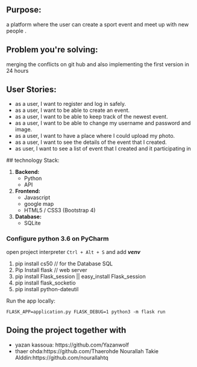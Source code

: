 ## Purpose:

a platform where the user can create a sport event and meet up with new people .

## Problem you're solving:
merging the conflicts on git hub and also implementing the first version in 24 hours

## User Stories:
<ul>
<li> as a user, I want to register and log in safely.
<li> as a user, I want to be able to create an event.
<li> as a user, I want to be able to keep track of the newest event.
<li> as a user, I want to be able to change my username and password and image.
<li> as a user, I want to have a place where I could upload my photo.
<li> as a user, I want to see the details of the event that I created.
<li> as user, I want to see a list of event that I created and it participating in
</ul>
## technology Stack:


1. **Backend:**
    + Python
    +  API
2. **Frontend:**
    + Javascript
    + google map
    + HTML5 / CSS3 (Bootstrap 4)
3. **Database:**
    + SQLite

### Configure python 3.6 on PyCharm

open project interpreter ``` Ctrl + Alt + S ``` and add _**venv**_

1. pip install cs50 // for the Database SQL
2. Pip Install flask // web server
3. pip install Flask_session || easy_install Flask_session
4. pip install flask_socketio
5. pip install python-dateutil

Run the app locally:

    FLASK_APP=application.py FLASK_DEBUG=1 python3 -m flask run

## Doing the project together with
<ul>
   <li> yazan kassoua: https://github.com/Yazanwolf
   <li>thaer ohda:https://github.com/Thaerohde
   <il>Nourallah Takie Alddin:https://github.com/nourallahtq
</ul>
